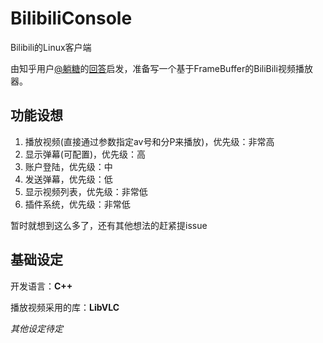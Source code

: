 # BilibiliConsole
Bilibili的Linux客户端

由知乎用户[@躺糖](https://www.zhihu.com/people/jixian-li)的[回答](https://www.zhihu.com/question/49137033/answer/114490277)启发，准备写一个基于FrameBuffer的BiliBili视频播放器。

功能设想
----

1. 播放视频(直接通过参数指定av号和分P来播放)，优先级：非常高
2. 显示弹幕(可配置)，优先级：高
3. 账户登陆，优先级：中
4. 发送弹幕，优先级：低
5. 显示视频列表，优先级：非常低
6. 插件系统，优先级：非常低

暂时就想到这么多了，还有其他想法的赶紧提issue

基础设定
----
开发语言：**C++**

播放视频采用的库：**LibVLC**

*其他设定待定*
